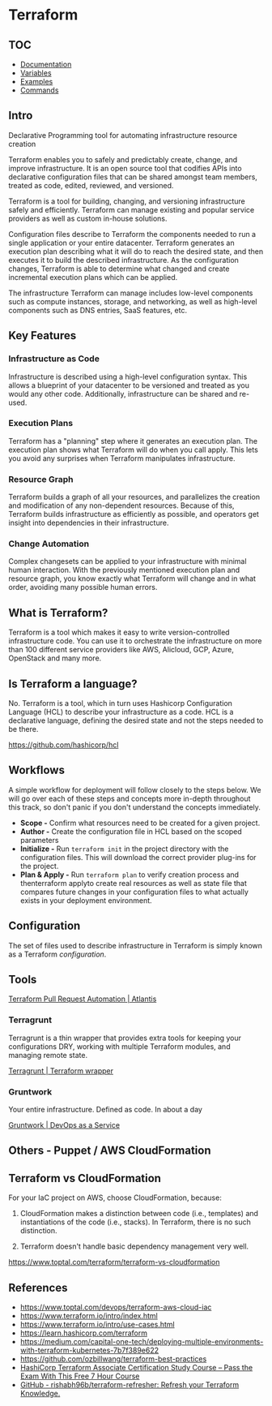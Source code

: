 # Terraform

## TOC

- [Documentation](devops/others/terraform/documentation.md)
- [Variables](devops/others/terraform/variables.md)
- [Examples](devops/others/terraform/examples.md)
- [Commands](devops/others/terraform/commands.md)

## Intro

Declarative Programming tool for automating infrastructure resource creation

Terraform enables you to safely and predictably create, change, and improve infrastructure. It is an open source tool that codifies APIs into declarative configuration files that can be shared amongst team members, treated as code, edited, reviewed, and versioned.

Terraform is a tool for building, changing, and versioning infrastructure safely and efficiently. Terraform can manage existing and popular service providers as well as custom in-house solutions.

Configuration files describe to Terraform the components needed to run a single application or your entire datacenter. Terraform generates an execution plan describing what it will do to reach the desired state, and then executes it to build the described infrastructure. As the configuration changes, Terraform is able to determine what changed and create incremental execution plans which can be applied.

The infrastructure Terraform can manage includes low-level components such as compute instances, storage, and networking, as well as high-level components such as DNS entries, SaaS features, etc.

## Key Features

### Infrastructure as Code

Infrastructure is described using a high-level configuration syntax. This allows a blueprint of your datacenter to be versioned and treated as you would any other code. Additionally, infrastructure can be shared and re-used.

### Execution Plans

Terraform has a "planning" step where it generates an execution plan. The execution plan shows what Terraform will do when you call apply. This lets you avoid any surprises when Terraform manipulates infrastructure.

### Resource Graph

Terraform builds a graph of all your resources, and parallelizes the creation and modification of any non-dependent resources. Because of this, Terraform builds infrastructure as efficiently as possible, and operators get insight into dependencies in their infrastructure.

### Change Automation

Complex changesets can be applied to your infrastructure with minimal human interaction. With the previously mentioned execution plan and resource graph, you know exactly what Terraform will change and in what order, avoiding many possible human errors.

## What is Terraform?

Terraform is a tool which makes it easy to write version-controlled infrastructure code. You can use it to orchestrate the infrastructure on more than 100 different service providers like AWS, Alicloud, GCP, Azure, OpenStack and many more.

## Is Terraform a language?

No. Terraform is a tool, which in turn uses Hashicorp Configuration Language (HCL) to describe your infrastructure as a code. HCL is a declarative language, defining the desired state and not the steps needed to be there.

https://github.com/hashicorp/hcl

## Workflows

A simple workflow for deployment will follow closely to the steps below. We will go over each of these steps and concepts more in-depth throughout this track, so don't panic if you don't understand the concepts immediately.

- **Scope -** Confirm what resources need to be created for a given project.
- **Author -** Create the configuration file in HCL based on the scoped parameters
- **Initialize -** Run `terraform init` in the project directory with the configuration files. This will download the correct provider plug-ins for the project.
- **Plan & Apply -** Run `terraform plan` to verify creation process and thenterraform applyto create real resources as well as state file that compares future changes in your configuration files to what actually exists in your deployment environment.

## Configuration

The set of files used to describe infrastructure in Terraform is simply known as a Terraform *configuration*.

## Tools

[Terraform Pull Request Automation | Atlantis](https://www.runatlantis.io/)

### Terragrunt

Terragrunt is a thin wrapper that provides extra tools for keeping your configurations DRY, working with multiple Terraform modules, and managing remote state.

[Terragrunt | Terraform wrapper](https://terragrunt.gruntwork.io/)

### Gruntwork

Your entire infrastructure. Defined as code. In about a day

[Gruntwork | DevOps as a Service](https://gruntwork.io/)

## Others - Puppet / AWS CloudFormation

## Terraform vs CloudFormation

For your IaC project on AWS, choose CloudFormation, because:

1. CloudFormation makes a distinction between code (i.e., templates) and instantiations of the code (i.e., stacks). In Terraform, there is no such distinction.

2. Terraform doesn't handle basic dependency management very well.

https://www.toptal.com/terraform/terraform-vs-cloudformation

## References

- https://www.toptal.com/devops/terraform-aws-cloud-iac
- https://www.terraform.io/intro/index.html
- https://www.terraform.io/intro/use-cases.html
- https://learn.hashicorp.com/terraform
- https://medium.com/capital-one-tech/deploying-multiple-environments-with-terraform-kubernetes-7b7f389e622
- https://github.com/ozbillwang/terraform-best-practices
- [HashiCorp Terraform Associate Certification Study Course – Pass the Exam With This Free 7 Hour Course](https://www.freecodecamp.org/news/hashicorp-terraform-associate-certification-study-course-pass-the-exam-with-this-free-12-hour-course)
- [GitHub - rishabh96b/terraform-refresher: Refresh your Terraform Knowledge.](https://github.com/rishabh96b/terraform-refresher)
